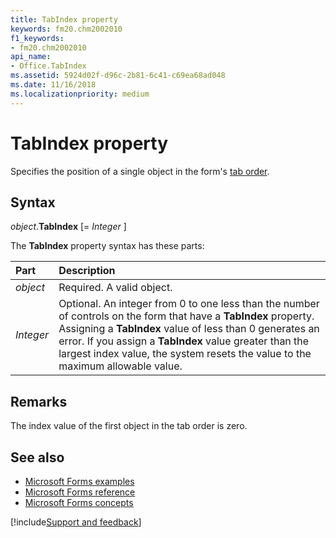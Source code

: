 ```yaml
---
title: TabIndex property 
keywords: fm20.chm2002010
f1_keywords:
- fm20.chm2002010
api_name:
- Office.TabIndex
ms.assetid: 5924d02f-d96c-2b81-6c41-c69ea68ad048
ms.date: 11/16/2018
ms.localizationpriority: medium
---
```



# TabIndex property 

Specifies the position of a single object in the form's [tab order](../../Glossary/vbe-glossary.md#tab-order).

## Syntax

_object_.**TabIndex** [= _Integer_ ]

The **TabIndex** property syntax has these parts:

|Part|Description|
|:-----|:-----|
| _object_|Required. A valid object.|
| _Integer_|Optional. An integer from 0 to one less than the number of controls on the form that have a **TabIndex** property. Assigning a **TabIndex** value of less than 0 generates an error. If you assign a **TabIndex** value greater than the largest index value, the system resets the value to the maximum allowable value.|

## Remarks

The index value of the first object in the tab order is zero.

## See also

- [Microsoft Forms examples](examples-microsoft-forms.md)
- [Microsoft Forms reference](reference-microsoft-forms.md)
- [Microsoft Forms concepts](concepts-microsoft-forms.md)

[!include[Support and feedback](~/includes/feedback-boilerplate.md)]
